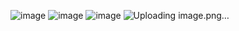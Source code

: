 ![image](https://github.com/user-attachments/assets/91e98dff-18a7-4d68-9b0a-565bb9184e9d)
![image](https://github.com/user-attachments/assets/df78d15a-98f9-4c24-8d8a-e516523a3235)
![image](https://github.com/user-attachments/assets/e8b83e36-9b13-4139-ad4b-a8130cd2a971)
![Uploading image.png…]()
